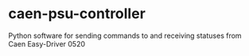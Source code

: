 # caen-psu-controller
Python software for sending commands to and receiving statuses from Caen Easy-Driver 0520
